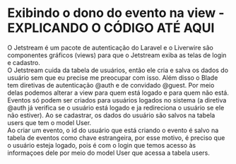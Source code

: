 # Exibindo o dono do evento na view - EXPLICANDO O CÓDIGO ATÉ AQUI 
O Jetstream é um pacote de autenticação do Laravel e o Liverwire são componentes gráficos (views) para que o Jetstream exiba as telas de login e cadastro.
<br>O Jetstream cuida da tabela de usuários, então ele cria e salva os dados do usuário sem que eu precise me preocupar com isso. Além disso o Blade tem diretivas de
autenticação @auth e de convidado @guest. Por meio delas podemos alterar a view para quem está logado e para quem não está.
<br>Eventos só podem ser criados para usuários logados no sistema (a diretiva @auth já verifica se o usuário está logado e ja redireciona o usuário se ele não estiver).
Ao se cadastrar, os dados do usuário são salvos na tabela users que tem o model User.
<br>Ao criar um evento, o id do usuário que está criando o evento é salvo na tabela de eventos como chave estrangeira, por esse motivo, é preciso que o usuário esteja
logado, pois é com o login que temos acesso às informaçoes dele por meio do model User que acessa a tabela users. 
<br>
